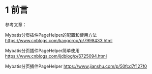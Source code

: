 #  1 前言

参考文章：

Mybatis分页插件PageHelper的配置和使用方法      https://www.cnblogs.com/kangoroo/p/7998433.html

Mybatis分页插件PageHelper简单使用         https://www.cnblogs.com/ljdblog/p/6725094.html

Mybatis分页插件PageHelper     https://www.jianshu.com/p/50fcd7f127f0